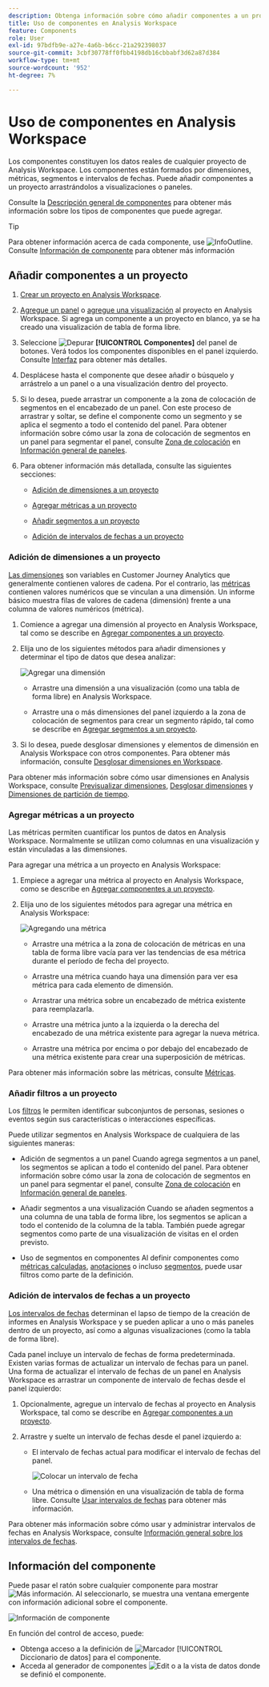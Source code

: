 ```yaml
---
description: Obtenga información sobre cómo añadir componentes a un proyecto en Analysis Workspace
title: Uso de componentes en Analysis Workspace
feature: Components
role: User
exl-id: 97bdfb9e-a27e-4a6b-b6cc-21a292398037
source-git-commit: 3cbf30778ff0fbb4198db16cbbabf3d62a87d384
workflow-type: tm+mt
source-wordcount: '952'
ht-degree: 7%

---
```


# Uso de componentes en Analysis Workspace

Los componentes constituyen los datos reales de cualquier proyecto de Analysis Workspace. Los componentes están formados por dimensiones, métricas, segmentos e intervalos de fechas. Puede añadir componentes a un proyecto arrastrándolos a visualizaciones o paneles.

Consulte la [Descripción general de componentes](/help/components/overview.md) para obtener más información sobre los tipos de componentes que puede agregar.

>[!TIP]
>
>Para obtener información acerca de cada componente, use ![InfoOutline](/help/assets/icons/InfoOutline.svg). Consulte [Información de componente](#component-info) para obtener más información

## Añadir componentes a un proyecto

1. [Crear un proyecto en Analysis Workspace](/help/analysis-workspace/build-workspace-project/create-projects.md).

1. [Agregue un panel](/help/analysis-workspace/c-panels/panels.md#create-a-panel) o [agregue una visualización](/help/analysis-workspace/visualizations/freeform-analysis-visualizations.md#add-visualizations-to-a-panel) al proyecto en Analysis Workspace. Si agrega un componente a un proyecto en blanco, ya se ha creado una visualización de tabla de forma libre.

1. Seleccione ![Depurar](/help/assets/icons/Curate.svg) **[!UICONTROL Componentes]** del panel de botones. Verá todos los componentes disponibles en el panel izquierdo. Consulte [Interfaz](/help/analysis-workspace/home.md#interface) para obtener más detalles.

1. Desplácese hasta el componente que desee añadir o búsquelo y arrástrelo a un panel o a una visualización dentro del proyecto.

1. Si lo desea, puede arrastrar un componente a la zona de colocación de segmentos en el encabezado de un panel. Con este proceso de arrastrar y soltar, se define el componente como un segmento y se aplica el segmento a todo el contenido del panel.
Para obtener información sobre cómo usar la zona de colocación de segmentos en un panel para segmentar el panel, consulte [Zona de colocación](/help/analysis-workspace/c-panels/panels.md#drop-zone) en [Información general de paneles](/help/analysis-workspace/c-panels/panels.md).

1. Para obtener información más detallada, consulte las siguientes secciones:

   * [Adición de dimensiones a un proyecto](#add-dimensions-to-a-project)

   * [Agregar métricas a un proyecto](#add-metrics-to-a-project)

   * [Añadir segmentos a un proyecto](#add-segments-to-a-project)

   * [Adición de intervalos de fechas a un proyecto](#add-date-ranges-to-a-project)

### Adición de dimensiones a un proyecto

[Las dimensiones](/help/components/dimensions/overview.md) son variables en Customer Journey Analytics que generalmente contienen valores de cadena. Por el contrario, las [métricas](/help/components/calc-metrics/calc-metr-overview.md) contienen valores numéricos que se vinculan a una dimensión. Un informe básico muestra filas de valores de cadena (dimensión) frente a una columna de valores numéricos (métrica).

1. Comience a agregar una dimensión al proyecto en Analysis Workspace, tal como se describe en [Agregar componentes a un proyecto](#add-components-to-a-project).

1. Elija uno de los siguientes métodos para añadir dimensiones y determinar el tipo de datos que desea analizar:

   ![Agregar una dimensión](/help/components/assets/add-dimension.gif)

   * Arrastre una dimensión a una visualización (como una tabla de forma libre) en Analysis Workspace.

   * Arrastre una o más dimensiones del panel izquierdo a la zona de colocación de segmentos para crear un segmento rápido, tal como se describe en [Agregar segmentos a un proyecto](#add-filters-to-a-project).

1. Si lo desea, puede desglosar dimensiones y elementos de dimensión en Analysis Workspace con otros componentes. Para obtener más información, consulte [Desglosar dimensiones en Workspace](/help/components/dimensions/t-breakdown-fa.md).

Para obtener más información sobre cómo usar dimensiones en Analysis Workspace, consulte [Previsualizar dimensiones](/help/components/dimensions/view-dimensions.md), [Desglosar dimensiones](/help/components/dimensions/t-breakdown-fa.md) y [Dimensiones de partición de tiempo](/help/components/dimensions/time-parting-dimensions.md).

### Agregar métricas a un proyecto

Las métricas permiten cuantificar los puntos de datos en Analysis Workspace. Normalmente se utilizan como columnas en una visualización y están vinculadas a las dimensiones.

Para agregar una métrica a un proyecto en Analysis Workspace:

1. Empiece a agregar una métrica al proyecto en Analysis Workspace, como se describe en [Agregar componentes a un proyecto](#add-components-to-a-project).



1. Elija uno de los siguientes métodos para agregar una métrica en Analysis Workspace:

   ![Agregando una métrica](/help/components/assets/add-metric.gif)

   * Arrastre una métrica a la zona de colocación de métricas en una tabla de forma libre vacía para ver las tendencias de esa métrica durante el período de fecha del proyecto.

   * Arrastre una métrica cuando haya una dimensión para ver esa métrica para cada elemento de dimensión.

   * Arrastrar una métrica sobre un encabezado de métrica existente para reemplazarla.

   * Arrastre una métrica junto a la izquierda o la derecha del encabezado de una métrica existente para agregar la nueva métrica.

   * Arrastre una métrica por encima o por debajo del encabezado de una métrica existente para crear una superposición de métricas.


Para obtener más información sobre las métricas, consulte [Métricas](/help/components/apply-create-metrics.md).

### Añadir filtros a un proyecto

Los [filtros](/help/components/filters/filters-overview.md) le permiten identificar subconjuntos de personas, sesiones o eventos según sus características o interacciones específicas.

Puede utilizar segmentos en Analysis Workspace de cualquiera de las siguientes maneras:

* Adición de segmentos a un panel
Cuando agrega segmentos a un panel, los segmentos se aplican a todo el contenido del panel.
Para obtener información sobre cómo usar la zona de colocación de segmentos en un panel para segmentar el panel, consulte [Zona de colocación](/help/analysis-workspace/c-panels/panels.md#drop-zone) en [Información general de paneles](/help/analysis-workspace/c-panels/panels.md).

* Añadir segmentos a una visualización
Cuando se añaden segmentos a una columna de una tabla de forma libre, los segmentos se aplican a todo el contenido de la columna de la tabla. También puede agregar segmentos como parte de una visualización de visitas en el orden previsto.

* Uso de segmentos en componentes
Al definir componentes como [métricas calculadas](/help/components/calc-metrics/cm-workflow/metrics-with-segments.md), [anotaciones](/help/components/annotations/create-annotations.md#annotation-builder) o incluso [segmentos](/help/components/filters/filter-builder.md), puede usar filtros como parte de la definición.


### Adición de intervalos de fechas a un proyecto

[Los intervalos de fechas](/help/components/date-ranges/overview.md) determinan el lapso de tiempo de la creación de informes en Analysis Workspace y se pueden aplicar a uno o más paneles dentro de un proyecto, así como a algunas visualizaciones (como la tabla de forma libre).

Cada panel incluye un intervalo de fechas de forma predeterminada. Existen varias formas de actualizar un intervalo de fechas para un panel. Una forma de actualizar el intervalo de fechas de un panel en Analysis Workspace es arrastrar un componente de intervalo de fechas desde el panel izquierdo:

1. Opcionalmente, agregue un intervalo de fechas al proyecto en Analysis Workspace, tal como se describe en [Agregar componentes a un proyecto](#add-components-to-a-project).

1. Arrastre y suelte un intervalo de fechas desde el panel izquierdo a:

   * El intervalo de fechas actual para modificar el intervalo de fechas del panel.

     ![Colocar un intervalo de fecha](assets/add-date-range.gif)

   * Una métrica o dimensión en una visualización de tabla de forma libre. Consulte [Usar intervalos de fechas](/help/components/date-ranges/overview.md#use-date-ranges) para obtener más información.

Para obtener más información sobre cómo usar y administrar intervalos de fechas en Analysis Workspace, consulte [Información general sobre los intervalos de fechas](/help/components/date-ranges/overview.md).

## Información del componente

Puede pasar el ratón sobre cualquier componente para mostrar ![Más información](/help/assets/icons/InfoOutline.svg). Al seleccionarlo, se muestra una ventana emergente con información adicional sobre el componente.

![Información de componente](assets/component-info.png)

En función del control de acceso, puede:

* Obtenga acceso a la definición de ![Marcador](/help/assets/icons/Bookmark.svg) [!UICONTROL Diccionario de datos] para el componente.
* Acceda al generador de componentes ![Edit](/help/assets/icons/Edit.svg) o a la vista de datos donde se definió el componente.
